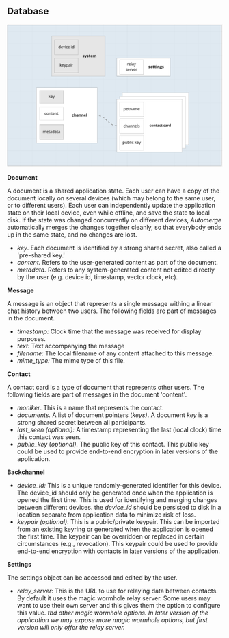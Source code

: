 ## **Database**

![assets/database.png](assets/database.png)

**Document**

A document is a shared application state. Each user can have a copy of the document locally on several devices (which may belong to the same user, or to different users). Each user can independently update the application state on their local device, even while offline, and save the state to local disk. If the state was changed concurrently on different devices, *Automerge* automatically merges the changes together cleanly, so that everybody ends up in the same state, and no changes are lost.

- *key*. Each document is identified by a strong shared secret, also called a 'pre-shared key.'
- *content.* Refers to the user-generated content as part of the document.
- *metadata.* Refers to any system-generated content not edited directly by the user (e.g. device id, timestamp, vector clock, etc).

**Message**

A message is an object that represents a single message withing a linear chat
history between two users. The following fields are part of messages in the
document. 

- *timestamp:* Clock time that the message was received for display purposes.
- *text:* Text accompanying the message
- *filename:* The local filename of any content attached to this message.
- *mime_type:* The mime type of this file.

**Contact** 

A contact card is a type of document that represents other users. The following fields are part of messages in the document 'content'. 

- *moniker*. This is a name that represents the contact.
- *documents.* A list of document pointers (*keys)*. A document *key* is a strong shared secret between all participants.
- *last_seen (optional):* A timestamp representing the last (local clock) time this contact was seen.
- *public_key* (*optional).* The public key of this contact. This public key could be used to provide end-to-end encryption in later versions of the application.

**Backchannel**

- *device_id:* This is a unique randomly-generated identifier for this device. The device_id should only be generated once when the application is opened the first time. This is used for identifying and merging changes between different devices. the *device_id* should be persisted to disk in a location separate from application data to minimize risk of loss.
- *keypair (optional)*: This is a public/private keypair. This can be imported from an existing keyring or generated when the application is opened the first time. The keypair can be overridden or replaced in certain circumstances (e.g., revocation). This keypair could be used to provide end-to-end encryption with contacts in later versions of the application.

**Settings**

The settings object can be accessed and edited by the user.

- *relay_server*: This is the URL to use for relaying data between contacts. By default it uses the magic wormhole relay server. Some users may want to use their own server and this gives them the option to configure this value. *tbd other magic wormhole options. In later version of the application we may expose more magic wormhole options, but first version will only offer the relay server.*

